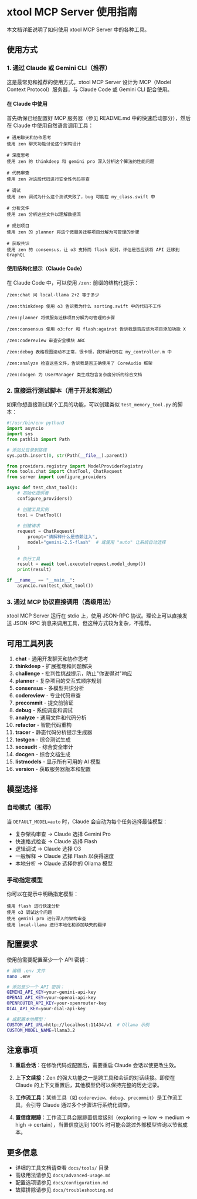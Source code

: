 # xtool MCP Server 使用指南

本文档详细说明了如何使用 xtool MCP Server 中的各种工具。

## 使用方式

### 1. 通过 Claude 或 Gemini CLI（推荐）

这是最常见和推荐的使用方式。xtool MCP Server 设计为 MCP（Model Context Protocol）服务器，与 Claude Code 或 Gemini CLI 配合使用。

#### 在 Claude 中使用

首先确保已经配置好 MCP 服务器（参见 README.md 中的快速启动部分），然后在 Claude 中使用自然语言调用工具：

```
# 通用聊天和协作思考
使用 zen 聊天功能讨论这个架构设计

# 深度思考
使用 zen 的 thinkdeep 和 gemini pro 深入分析这个算法的性能问题

# 代码审查
使用 zen 对这段代码进行安全性代码审查

# 调试
使用 zen 调试为什么这个测试失败了，bug 可能在 my_class.swift 中

# 分析文件
使用 zen 分析这些文件以理解数据流

# 规划项目
使用 zen 的 planner 将这个微服务迁移项目分解为可管理的步骤

# 获取共识
使用 zen 的 consensus，让 o3 支持而 flash 反对，评估是否应该将 API 迁移到 GraphQL
```

#### 使用结构化提示（Claude Code）

在 Claude Code 中，可以使用 `/zen:` 前缀的结构化提示：

```
/zen:chat 问 local-llama 2+2 等于多少

/zen:thinkdeep 使用 o3 告诉我为什么 sorting.swift 中的代码不工作

/zen:planner 将微服务迁移项目分解为可管理的步骤

/zen:consensus 使用 o3:for 和 flash:against 告诉我是否应该为项目添加功能 X

/zen:codereview 审查安全模块 ABC

/zen:debug 表格视图滚动不正常，很卡顿，我怀疑代码在 my_controller.m 中

/zen:analyze 检查这些文件，告诉我是否正确使用了 CoreAudio 框架

/zen:docgen 为 UserManager 类生成包含复杂度分析的综合文档
```

### 2. 直接运行测试脚本（用于开发和测试）

如果你想直接测试某个工具的功能，可以创建类似 `test_memory_tool.py` 的脚本：

```python
#!/usr/bin/env python3
import asyncio
import sys
from pathlib import Path

# 添加父目录到路径
sys.path.insert(0, str(Path(__file__).parent))

from providers.registry import ModelProviderRegistry
from tools.chat import ChatTool, ChatRequest
from server import configure_providers

async def test_chat_tool():
    # 初始化提供者
    configure_providers()
    
    # 创建工具实例
    tool = ChatTool()
    
    # 创建请求
    request = ChatRequest(
        prompt="请解释什么是依赖注入",
        model="gemini-2.5-flash"  # 或使用 "auto" 让系统自动选择
    )
    
    # 执行工具
    result = await tool.execute(request.model_dump())
    print(result)

if __name__ == "__main__":
    asyncio.run(test_chat_tool())
```

### 3. 通过 MCP 协议直接调用（高级用法）

xtool MCP Server 运行在 stdio 上，使用 JSON-RPC 协议。理论上可以直接发送 JSON-RPC 消息来调用工具，但这种方式较为复杂，不推荐。

## 可用工具列表

1. **chat** - 通用开发聊天和协作思考
2. **thinkdeep** - 扩展推理和问题解决
3. **challenge** - 批判性挑战提示，防止"你说得对"响应
4. **planner** - 复杂项目的交互式顺序规划
5. **consensus** - 多模型共识分析
6. **codereview** - 专业代码审查
7. **precommit** - 提交前验证
8. **debug** - 系统调查和调试
9. **analyze** - 通用文件和代码分析
10. **refactor** - 智能代码重构
11. **tracer** - 静态代码分析提示生成器
12. **testgen** - 综合测试生成
13. **secaudit** - 综合安全审计
14. **docgen** - 综合文档生成
15. **listmodels** - 显示所有可用的 AI 模型
16. **version** - 获取服务器版本和配置

## 模型选择

### 自动模式（推荐）

当 `DEFAULT_MODEL=auto` 时，Claude 会自动为每个任务选择最佳模型：

- 复杂架构审查 → Claude 选择 Gemini Pro
- 快速格式检查 → Claude 选择 Flash
- 逻辑调试 → Claude 选择 O3
- 一般解释 → Claude 选择 Flash 以获得速度
- 本地分析 → Claude 选择你的 Ollama 模型

### 手动指定模型

你可以在提示中明确指定模型：

```
使用 flash 进行快速分析
使用 o3 调试这个问题
使用 gemini pro 进行深入的架构审查
使用 local-llama 进行本地化和添加缺失的翻译
```

## 配置要求

使用前需要配置至少一个 API 密钥：

```bash
# 编辑 .env 文件
nano .env

# 添加至少一个 API 密钥：
GEMINI_API_KEY=your-gemini-api-key
OPENAI_API_KEY=your-openai-api-key
OPENROUTER_API_KEY=your-openrouter-key
DIAL_API_KEY=your-dial-api-key

# 或配置本地模型：
CUSTOM_API_URL=http://localhost:11434/v1  # Ollama 示例
CUSTOM_MODEL_NAME=llama3.2
```

## 注意事项

1. **重启会话**：在修改代码或配置后，需要重启 Claude 会话以使更改生效。

2. **上下文续接**：Zen 的强大功能之一是跨工具和会话的对话续接。即使在 Claude 的上下文重置后，其他模型仍可以保持完整的历史记录。

3. **工作流工具**：某些工具（如 `codereview`、`debug`、`precommit`）是工作流工具，会引导 Claude 通过多个步骤进行系统化调查。

4. **置信度跟踪**：工作流工具会跟踪置信度级别（exploring → low → medium → high → certain），当置信度达到 100% 时可能会跳过外部模型咨询以节省成本。

## 更多信息

- 详细的工具文档请查看 `docs/tools/` 目录
- 高级用法请参见 `docs/advanced-usage.md`
- 配置选项请参见 `docs/configuration.md`
- 故障排除请参见 `docs/troubleshooting.md`